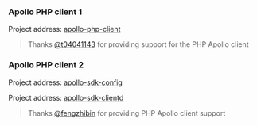 ### Apollo PHP client 1

Project address: [apollo-php-client](https://github.com/multilinguals/apollo-php-client)

> Thanks [@t04041143](https://github.com/t04041143) for providing support for the PHP Apollo client

### Apollo PHP client 2

Project address: [apollo-sdk-config](https://github.com/fengzhibin/apollo-sdk-config)

Project address: [apollo-sdk-clientd](https://github.com/fengzhibin/apollo-sdk-clientd)

> Thanks [@fengzhibin](https://github.com/fengzhibin) for providing PHP Apollo client support
